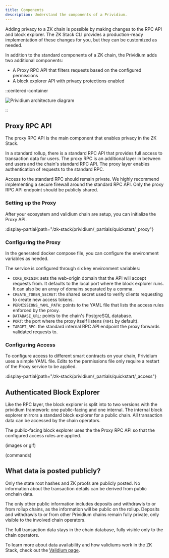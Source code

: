 ```yaml
---
title: Components
description: Understand the components of a Prividium.
---
```


Adding privacy to a ZK chain is possible by making changes
to the RPC API and block explorer.
The ZK Stack CLI provides a production-ready implementation
of these changes for you, but they can be customized as needed.

In addition to the standard components of a ZK chain,
the Prividium adds two additional components:

- A Proxy RPC API that filters requests based on the configured permissions
- A block explorer API with privacy protections enabled

::centered-container

![Prividium architecture diagram](/images/zk-stack/prividium-architecture.png)

::

## Proxy RPC API

The proxy RPC API is the main component that enables privacy in the ZK Stack.

In a standard rollup, there is a standard RPC API that provides full access
to transaction data for users.
The proxy RPC is an additional layer in between end users and the chain's standard RPC API.
The proxy layer enables authentication of requests to the standard RPC.

Access to the standard RPC should remain private.
We highly recommend implementing a secure firewall around the standard RPC API.
Only the proxy RPC API endpoint should be publicly shared.

### Setting up the Proxy

After your ecosystem and validium chain are setup,
you can initialize the Proxy API.

:display-partial{path="/zk-stack/prividium/_partials/quickstart/_proxy"}

### Configuring the Proxy

In the generated docker compose file, you can configure
the environment variables as needed.

The service is configured through six key environment variables:

- `CORS_ORIGIN`: sets the web-origin domain that the API will accept requests from.
  It defaults to the local port where the block explorer runs.
  It can also be an array of domains separated by a comma.
- `CREATE_TOKEN_SECRET`: the shared secret used to verify clients requesting to create new access tokens.
- `PERMISSIONS_YAML_PATH`: points to the YAML file that lists the access rules enforced by the proxy.
- `DATABASE_URL`: points to the chain's PostgreSQL database.
- `PORT`: the port where the proxy itself listens (`4041` by default).
- `TARGET_RPC`: the standard internal RPC API endpoint the proxy forwards validated requests to.

### Configuring Access

To configure access to different smart contracts on your chain,
Prividium uses a simple YAML file.
Edits to the permissions file only require a restart of the Proxy service to be applied.

:display-partial{path="/zk-stack/prividium/_partials/quickstart/_access"}

## Authenticated Block Explorer

Like the RPC layer, the block explorer is split into to two versions with the prividium framework:
one public-facing and one internal.
The internal block explorer mirrors a standard block explorer for a public chain.
All transaction data can be accessed by the chain operators.

The public-facing block explorer uses the the Proxy RPC API so that the configured access rules are applied.

(images or gif)

(commands)

## What data is posted publicly?

Only the state root hashes and ZK proofs are publicly posted.
No information about the transaction details can be derived from public onchain data.

The only other public information includes deposits and withdrawls
to or from rollup chains, as the information will be public on the rollup.
Deposits and withdrawls to or from other Prividium chains remain fully private,
only visible to the involved chain operators.

The full transaction data stays in the chain database,
fully visible only to the chain operators.

To learn more about data availability and how validiums work in the ZK Stack,
check out the [Validium page](/zk-stack/running/validium).
